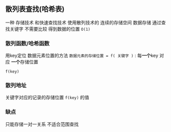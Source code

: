 ##  散列表查找(哈希表)
一种 存储技术 和快速查找技术
使用散列技术的 连续的存储空间 数据存储
通过查找关键字 不需要比较 得到数据的位置
`O(1)` 


###   散列函数/哈希函数
用key定位 数据元素位置的方法
`数据元素的存储位置 = f( 关键字 )` : 每**一个**key 对应 **一个**存储位置
```shell
f(key) 
```


###   散列地址 
关键字对应的记录的存储位置
`f(key)` 的值



###   缺点
只能存储一对一关系
不适合范围查找

